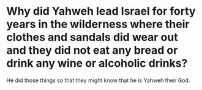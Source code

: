 # Why did Yahweh lead Israel for forty years in the wilderness where their clothes and sandals did wear out and they did not eat any bread or drink any wine or alcoholic drinks?

He did those things so that they might know that he is Yahweh their God.
